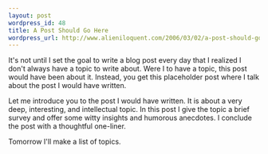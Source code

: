 ```yaml
---
layout: post
wordpress_id: 48
title: A Post Should Go Here
wordpress_url: http://www.alieniloquent.com/2006/03/02/a-post-should-go-here/
---
```

It's not until I set the goal to write a blog post every day that I realized I
don't always have a topic to write about. Were I to have a topic, this post
would have been about it. Instead, you get this placeholder post where I talk
about the post I would have written.

Let me introduce you to the post I would have written. It is about a very
deep, interesting, and intellectual topic. In this post I give the topic a
brief survey and offer some witty insights and humorous anecdotes. I conclude
the post with a thoughtful one-liner.

Tomorrow I'll make a list of topics.

